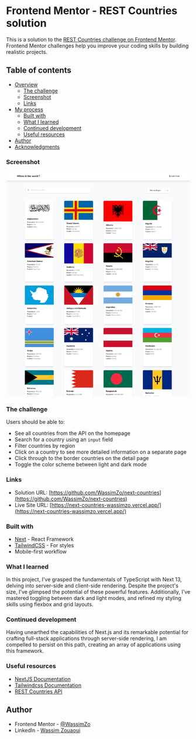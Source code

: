 # Frontend Mentor - REST Countries solution

This is a solution to the [REST Countries challenge on Frontend Mentor](https://www.frontendmentor.io/challenges/rest-countries-api-with-color-theme-switcher-5cacc469fec04111f7b848ca/hub). Frontend Mentor challenges help you improve your coding skills by building realistic projects.

## Table of contents

- [Overview](#overview)
  - [The challenge](#the-challenge)
  - [Screenshot](#screenshot)
  - [Links](#links)
- [My process](#my-process)
  - [Built with](#built-with)
  - [What I learned](#what-i-learned)
  - [Continued development](#continued-development)
  - [Useful resources](#useful-resources)
- [Author](#author)
- [Acknowledgments](#acknowledgments)

### Screenshot

!["REST Countries"](https://github.com/WassimZo/next-countries/blob/master/public/screenshot.png?raw=true)

### The challenge

Users should be able to:

- See all countries from the API on the homepage
- Search for a country using an `input` field
- Filter countries by region
- Click on a country to see more detailed information on a separate page
- Click through to the border countries on the detail page
- Toggle the color scheme between light and dark mode

### Links

- Solution URL: [https://github.com/WassimZo/next-countries](https://github.com/WassimZo/next-countries)
- Live Site URL: [https://next-countries-wassimzo.vercel.app/](https://next-countries-wassimzo.vercel.app/)

### Built with

- [Next](https://nextjs.org/) - React Framework
- [TailwindCSS](https://tailwindcss.com/) - For styles
- Mobile-first workflow

### What I learned

In this project, I've grasped the fundamentals of TypeScript with Next 13, delving into server-side and client-side rendering. Despite the project's size, I've glimpsed the potential of these powerful features. Additionally, I've mastered toggling between dark and light modes, and refined my styling skills using flexbox and grid layouts.

### Continued development

Having unearthed the capabilities of Next.js and its remarkable potential for crafting full-stack applications through server-side rendering, I am compelled to persist on this path, creating an array of applications using this framework.

### Useful resources

- [NextJS Documentation](https://nextjs.org/docs)
- [Tailwindcss Documentation](https://tailwindcss.com/docs/installation)
- [REST Countries API](https://restcountries.com/)

## Author

- Frontend Mentor - [@WassimZo](https://www.frontendmentor.io/profile/WassimZo)
- LinkedIn - [Wassim Zouaoui](https://www.linkedin.com/in/wassim-zouaoui-94354a1b8/)
